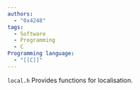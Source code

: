 ```yaml
---
authors:
  - "0x4248"
tags:
  - Software
  - Programming
  - C
Programming language:
  - "[[C]]"
---
```

`local.h` Provides functions for localisation.